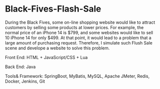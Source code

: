 # Black-Fives-Flash-Sale

During the Black Fives, some on-line shopping website would like to attract customers by selling some products at lower prices.
For example, the normal price of an iPhone 14 is $799, and some websites would like to sell 10 iPhone 14 for only $499. At that
point, it would lead to a problem that a large amount of purchasing request. Therefore, I simulate such Flush Sale scene and
develope a website to solve this problem.

Front End: HTML + JavaScript/CSS + Lua

Back End: Java

Tools& Framework: SpringBoot, MyBatis, MySQL, Apache JMeter, Redis, Docker, Jenkins, Git
